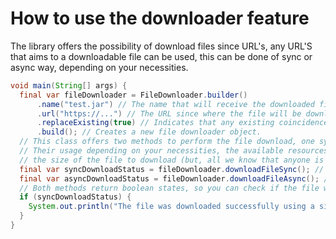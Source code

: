 # How to use the downloader feature
The library offers the possibility of download files since URL's, any URL'S that aims to a 
downloadable file can be used, this can be done of sync or async way, depending on your necessities.

```java
void main(String[] args) {
  final var fileDownloader = FileDownloader.builder()
      .name("test.jar") // The name that will receive the downloaded file.
      .url("https://...") // The URL since where the file will be downloaded.
      .replaceExisting(true) // Indicates that any existing coincidence for this file will be overwritten.
      .build(); // Creates a new file downloader object.
  // This class offers two methods to perform the file download, one sync, and another async
  // Their usage depending on your necessities, the available resources on the machine, or
  // the size of the file to download (but, all we know that anyone is going to download a 50 GB file using this, :8).
  final var syncDownloadStatus = fileDownloader.downloadFileSync(); // The file will be downloaded using the current thread.
  final var asyncDownloadStatus = fileDownloader.downloadFileAsync(); // The file will be downloaded using another thread for the process.
  // Both methods return boolean states, so you can check if the file was downloaded correctly.
  if (syncDownloadStatus) {
    System.out.println("The file was downloaded successfully using a single thread!");
  }
}
```
